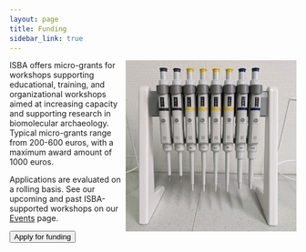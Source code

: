 ```yaml
---
layout: page
title: Funding
sidebar_link: true
---
```


<img align="right" width="300" src="/assets/images/misc/PXL_20210915_140350906.jpg">

ISBA offers micro-grants for workshops supporting educational, training, and organizational workshops aimed at increasing
capacity and supporting research in biomolecular archaeology. Typical micro-grants range from 200-600 euros, with a maximum award amount of 1000 euros.

Applications are evaluated on a rolling basis. See our upcoming and past ISBA-supported workshops on our [Events](/category/events.md) page.

<button
class="button-join"
role="button"
onclick="window.open('/application','\_blank')"
type="button">
Apply for funding </button>
